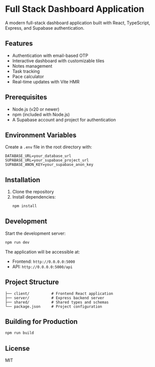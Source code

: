 
# Full Stack Dashboard Application

A modern full-stack dashboard application built with React, TypeScript, Express, and Supabase authentication.

## Features

- Authentication with email-based OTP
- Interactive dashboard with customizable tiles
- Notes management
- Task tracking
- Pace calculator
- Real-time updates with Vite HMR

## Prerequisites

- Node.js (v20 or newer)
- npm (included with Node.js)
- A Supabase account and project for authentication

## Environment Variables

Create a `.env` file in the root directory with:

```env
DATABASE_URL=your_database_url
SUPABASE_URL=your_supabase_project_url
SUPABASE_ANON_KEY=your_supabase_anon_key
```

## Installation

1. Clone the repository
2. Install dependencies:
   ```bash
   npm install
   ```

## Development

Start the development server:

```bash
npm run dev
```

The application will be accessible at:
- Frontend: `http://0.0.0.0:5000`
- API: `http://0.0.0.0:5000/api`

## Project Structure

```
├── client/          # Frontend React application
├── server/          # Express backend server
├── shared/          # Shared types and schemas
└── package.json     # Project configuration
```

## Building for Production

```bash
npm run build
```

## License

MIT
